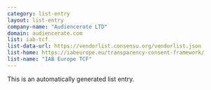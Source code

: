 ```yaml
---
category: list-entry
layout: list-entry
company-name: "Audiencerate LTD"
domain: audiencerate.com
list: iab-tcf
list-data-url: https://vendorlist.consensu.org/vendorlist.json
list-home: https://iabeurope.eu/transparency-consent-framework/
list-name: "IAB Europe TCF"
---
```


This is an automatically generated list entry.
